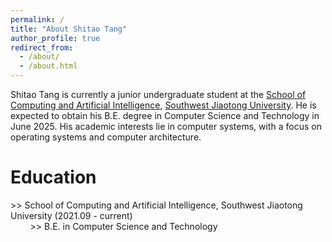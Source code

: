 ```yaml
---
permalink: /
title: "About Shitao Tang"
author_profile: true
redirect_from: 
  - /about/
  - /about.html
---
```


Shitao Tang is currently a junior undergraduate student at the [School of Computing and Artificial Intelligence](https://scai.swjtu.edu.cn), [Southwest Jiaotong University](https://swjtu.edu.cn). He is expected to obtain his B.E. degree in Computer Science and Technology in June 2025. His academic interests lie in computer systems, with a focus on operating systems and computer architecture.

Education
======
\>\> School of Computing and Artificial Intelligence, Southwest Jiaotong University (2021.09 - current)  
&nbsp;&nbsp;&nbsp;&nbsp;&nbsp;&nbsp;&nbsp;&nbsp;\>\> B.E. in Computer Science and Technology
